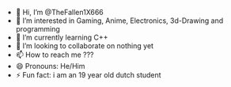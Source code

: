 - 👋 Hi, I’m @TheFallen1X666
- 👀 I’m interested in Gaming, Anime, Electronics, 3d-Drawing and programming
- 🌱 I’m currently learning C++
- 💞️ I’m looking to collaborate on nothing yet
- 📫 How to reach me ???
- 😄 Pronouns: He/Him
- ⚡ Fun fact: i am an 19 year old dutch student

<!---
TheFallen1X666/TheFallen1X666 is a ✨ special ✨ repository because its `README.md` (this file) appears on your GitHub profile.
You can click the Preview link to take a look at your changes.
--->
